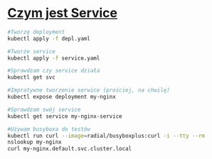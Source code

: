 # [Czym jest Service](https://szkolachmury.pl/kubernetes/tydzien-5-bazowe-obiekty-w-kubernetes/czym-jest-service-i-dlaczego-musisz-go-poznac/)

```bash
#Tworzę deployment
kubectl apply -f depl.yaml

#Tworze service
kubectl apply -f service.yaml

#Sprawdzam czy service działa
kubectl get svc

#Impratywne tworzenie serwice (prościej, na chwilę)
kubectl expose deployment my-nginx

#Sprawdzam swój service
kubectl get service my-nginx-service

#Używam busyboxa do testów
kubectl run curl --image=radial/busyboxplus:curl -i --tty --rm
nslookup my-nginx
curl my-nginx.default.svc.cluster.local 
```